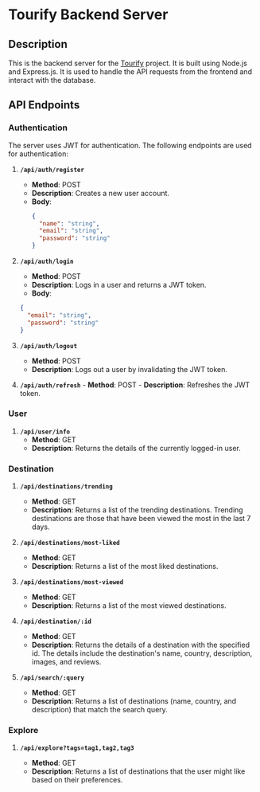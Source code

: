 # Tourify Backend Server

## Description

This is the backend server for the [Tourify](https://github.com/BorhanSaflo/tourify) project. It is built using Node.js and Express.js. It is used to handle the API requests from the frontend and interact with the database.

## API Endpoints

### Authentication

The server uses JWT for authentication. The following endpoints are used for authentication:

1.  **`/api/auth/register`**

    - **Method**: POST
    - **Description**: Creates a new user account.
    - **Body**:
      ```json
      {
        "name": "string",
        "email": "string",
        "password": "string"
      }
      ```

2.  **`/api/auth/login`**

    - **Method**: POST
    - **Description**: Logs in a user and returns a JWT token.
    - **Body**:

    ```json
    {
      "email": "string",
      "password": "string"
    }
    ```

3.  **`/api/auth/logout`**

    - **Method**: POST
    - **Description**: Logs out a user by invalidating the JWT token.

4.  **`/api/auth/refresh`** - **Method**: POST - **Description**: Refreshes the JWT token.

### User

1. **`/api/user/info`**
   - **Method**: GET
   - **Description**: Returns the details of the currently logged-in user.

### Destination

1. **`/api/destinations/trending`**

   - **Method**: GET
   - **Description**: Returns a list of the trending destinations. Trending destinations are those that have been viewed the most in the last 7 days.

2. **`/api/destinations/most-liked`**

   - **Method**: GET
   - **Description**: Returns a list of the most liked destinations.

3. **`/api/destinations/most-viewed`**

   - **Method**: GET
   - **Description**: Returns a list of the most viewed destinations.

4. **`/api/destination/:id`**

   - **Method**: GET
   - **Description**: Returns the details of a destination with the specified id. The details include the destination's name, country, description, images, and reviews.

5. **`/api/search/:query`**

   - **Method**: GET
   - **Description**: Returns a list of destinations (name, country, and description) that match the search query.

### Explore

1. **`/api/explore?tags=tag1,tag2,tag3`**

   - **Method**: GET
   - **Description**: Returns a list of destinations that the user might like based on their preferences.
